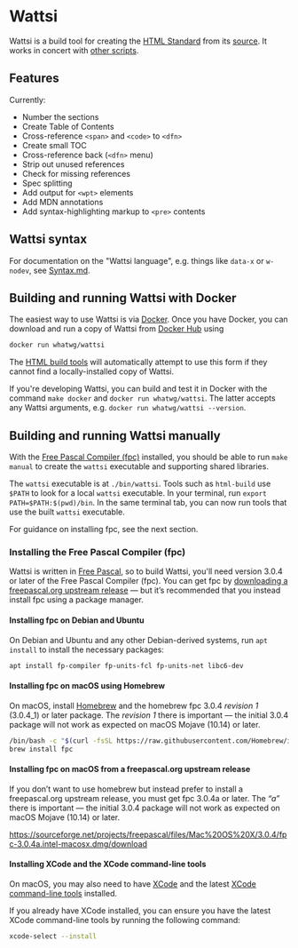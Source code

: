# Wattsi

Wattsi is a build tool for creating the [HTML Standard](https://html.spec.whatwg.org/multipage/) from its [source](https://github.com/whatwg/html). It works in concert with [other scripts](https://github.com/whatwg/html-build).

## Features

Currently:
 * Number the sections
 * Create Table of Contents
 * Cross-reference `<span>` and `<code>` to `<dfn>`
 * Create small TOC
 * Cross-reference back (`<dfn>` menu)
 * Strip out unused references
 * Check for missing references
 * Spec splitting
 * Add output for `<wpt>` elements
 * Add MDN annotations
 * Add syntax-highlighting markup to `<pre>` contents

## Wattsi syntax

For documentation on the "Wattsi language", e.g. things like `data-x` or `w-nodev`, see [Syntax.md](./Syntax.md).

## Building and running Wattsi with Docker

The easiest way to use Wattsi is via [Docker](https://www.docker.com/). Once you have Docker, you can download and run a copy of Wattsi from [Docker Hub](https://hub.docker.com/r/whatwg/wattsi) using

```bash
docker run whatwg/wattsi
```

The [HTML build tools](https://github.com/whatwg/html-build) will automatically attempt to use this form if they cannot find a locally-installed copy of Wattsi.

If you're developing Wattsi, you can build and test it in Docker with the command `make docker` and `docker run whatwg/wattsi`. The latter accepts any Wattsi arguments, e.g. `docker run whatwg/wattsi --version`.

## Building and running Wattsi manually

With the [Free Pascal Compiler (fpc)](https://www.freepascal.org/) installed, you should be able to run `make manual` to create the `wattsi` executable and supporting shared libraries.

The `wattsi` executable is at `./bin/wattsi`. Tools such as `html-build` use `$PATH` to look for a local `wattsi` executable. In your terminal, run `export PATH=$PATH:$(pwd)/bin`. In the same terminal tab, you can now run tools that use the built `wattsi` executable.

For guidance on installing fpc, see the next section.

### Installing the Free Pascal Compiler (fpc)

Wattsi is written in [Free Pascal](https://www.freepascal.org/), so to build Wattsi, you'll need version 3.0.4 or later of the Free Pascal Compiler (fpc). You can get fpc by [downloading a freepascal.org upstream release](https://www.freepascal.org/download.var) — but it’s recommended that you instead install fpc using a package manager.

#### Installing fpc on Debian and Ubuntu

On Debian and Ubuntu and any other Debian-derived systems, run `apt install` to install the necessary packages:

```bash
apt install fp-compiler fp-units-fcl fp-units-net libc6-dev
```

#### Installing fpc on macOS using Homebrew

On macOS, install [Homebrew](https://brew.sh/) and the homebrew fpc 3.0.4 *revision 1* (3.0.4_1) or later package. The *revision 1* there is important — the initial 3.0.4 package will not work as expected on macOS Mojave (10.14) or later.

```bash
/bin/bash -c "$(curl -fsSL https://raw.githubusercontent.com/Homebrew/install/master/install.sh)"
brew install fpc
```

#### Installing fpc on macOS from a freepascal.org upstream release

If you don’t want to use homebrew but instead prefer to install a freepascal.org upstream release, you must get fpc 3.0.4a or later. The *“a”* there is important — the initial 3.0.4 package will not work as expected on macOS Mojave (10.14) or later.

https://sourceforge.net/projects/freepascal/files/Mac%20OS%20X/3.0.4/fpc-3.0.4a.intel-macosx.dmg/download

#### Installing XCode and the XCode command-line tools

On macOS, you may also need to have [XCode](https://developer.apple.com/xcode/) and the latest [XCode command-line tools](https://developer.apple.com/download/more/) installed.

If you already have XCode installed, you can ensure you have the latest XCode command-line tools by running the following command:

```bash
xcode-select --install
```
